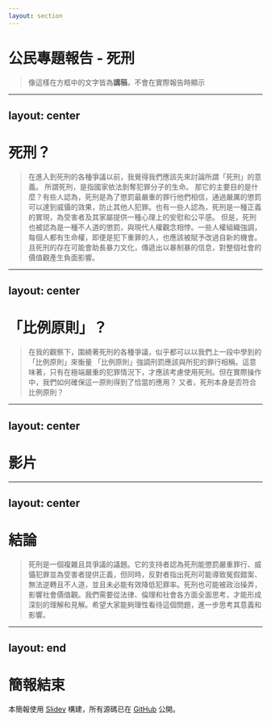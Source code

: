```yaml
---
layout: section
---
```


# 公民專題報告 - 死刑

> 像這樣在方框中的文字皆為**講稿**，不會在實際報告時顯示

---
layout: center
---

# 死刑？

> 在進入到死刑的各種爭議以前，我覺得我們應該先來討論所謂「死刑」的意義。
> 所謂死刑，是指國家依法剝奪犯罪分子的生命。
> 那它的主要目的是什麼？有些人認為，死刑是為了懲罰最嚴重的罪行他們相信，通過嚴厲的懲罰可以達到威懾的效果，防止其他人犯罪。也有一些人認為，死刑是一種正義的實現，為受害者及其家屬提供一種心理上的安慰和公平感。
> 但是，死刑也被認為是一種不人道的懲罰，與現代人權觀念相悖。一些人權組織強調，每個人都有生命權，即便是犯下重罪的人，也應該被賦予改過自新的機會。且死刑的存在可能會助長暴力文化，傳遞出以暴制暴的信息，對整個社會的價值觀產生負面影響。

---
layout: center
---

# 「比例原則」？

> 在我的觀察下，圍繞著死刑的各種爭議，似乎都可以以我們上一段中學到的「比例原則」來衡量
> 「比例原則」強調刑罰應該與所犯的罪行相稱。這意味著，只有在極端嚴重的犯罪情況下，才應該考慮使用死刑。但在實際操作中，我們如何確保這一原則得到了恰當的應用？
> 又者，死刑本身是否符合比例原則？

---
layout: center
---

# 影片

<Youtube id="QN1wj3bqriA" width=720 height=405 />

---
layout: center
---

# 結論

> 死刑是一個複雜且具爭議的議題。它的支持者認為死刑能懲罰嚴重罪行、威懾犯罪並為受害者提供正義，但同時，反對者指出死刑可能導致冤假錯案、無法逆轉且不人道，並且未必能有效降低犯罪率。死刑也可能被政治操弄，影響社會價值觀。我們需要從法律、倫理和社會各方面全面思考，才能形成深刻的理解和見解。希望大家能夠理性看待這個問題，進一步思考其意義和影響。

---
layout: end
---

# 簡報結束

本簡報使用 [Slidev](https://sli.dev) 構建，所有源碼已在 [GitHub](https:://github.com/Nat1anWasTaken/citizen-report-death-penalty) 公開。